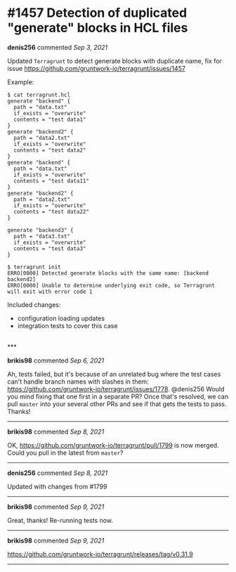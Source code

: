 # #1457 Detection of duplicated "generate" blocks in HCL files

**denis256** commented *Sep 3, 2021*

Updated `Terragrunt` to detect generate blocks with duplicate name, fix for issue https://github.com/gruntwork-io/terragrunt/issues/1457

Example:
```
$ cat terragrunt.hcl
generate "backend" {
  path = "data.txt"
  if_exists = "overwrite"
  contents = "test data1"
}
generate "backend2" {
  path = "data2.txt"
  if_exists = "overwrite"
  contents = "test data2"
}
generate "backend" {
  path = "data.txt"
  if_exists = "overwrite"
  contents = "test data11"
}
generate "backend2" {
  path = "data2.txt"
  if_exists = "overwrite"
  contents = "test data22"
}

generate "backend3" {
  path = "data3.txt"
  if_exists = "overwrite"
  contents = "test data3"
}

$ terragrunt init
ERRO[0000] Detected generate blocks with the same name: [backend backend2] 
ERRO[0000] Unable to determine underlying exit code, so Terragrunt will exit with error code 1 

```
Included changes:
 * configuration loading updates
 * integration tests to cover this case

<br />
***


**brikis98** commented *Sep 6, 2021*

Ah, tests failed, but it's because of an unrelated bug where the test cases can't handle branch names with slashes in them: https://github.com/gruntwork-io/terragrunt/issues/1778. @denis256 Would you mind fixing that one first in a separate PR? Once that's resolved, we can pull `master` into your several other PRs and see if that gets the tests to pass. Thanks!
***

**brikis98** commented *Sep 8, 2021*

OK, https://github.com/gruntwork-io/terragrunt/pull/1799 is now merged. Could you pull in the latest from `master`?
***

**denis256** commented *Sep 8, 2021*

Updated with changes from  #1799 
***

**brikis98** commented *Sep 9, 2021*

Great, thanks! Re-running tests now.


***

**brikis98** commented *Sep 9, 2021*

https://github.com/gruntwork-io/terragrunt/releases/tag/v0.31.9
***

